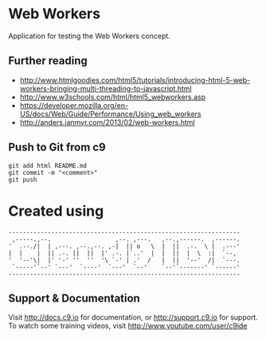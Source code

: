# Web Workers
Application for testing the Web Workers concept.

## Further reading
- http://www.htmlgoodies.com/html5/tutorials/introducing-html-5-web-workers-bringing-multi-threading-to-javascript.html
- http://www.w3schools.com/html/html5_webworkers.asp
- https://developer.mozilla.org/en-US/docs/Web/Guide/Performance/Using_web_workers
- http://anders.janmyr.com/2013/02/web-workers.html

## Push to Git from c9
```
git add html README.md
git commit -m "<comment>"
git push
```


# Created using
    ----------------------------------------------------------------- 
     ,-----.,--.                  ,--. ,---.   ,--.,------.  ,------.
    '  .--./|  | ,---. ,--.,--. ,-|  || o   \  |  ||  .-.  \ |  .---'
    |  |    |  || .-. ||  ||  |' .-. |`..'  |  |  ||  |  \  :|  `--, 
    '  '--'\|  |' '-' ''  ''  '\ `-' | .'  /   |  ||  '--'  /|  `---.
     `-----'`--' `---'  `----'  `---'  `--'    `--'`-------' `------'
    ----------------------------------------------------------------- 

## Support & Documentation

Visit http://docs.c9.io for documentation, or http://support.c9.io for support.
To watch some training videos, visit http://www.youtube.com/user/c9ide